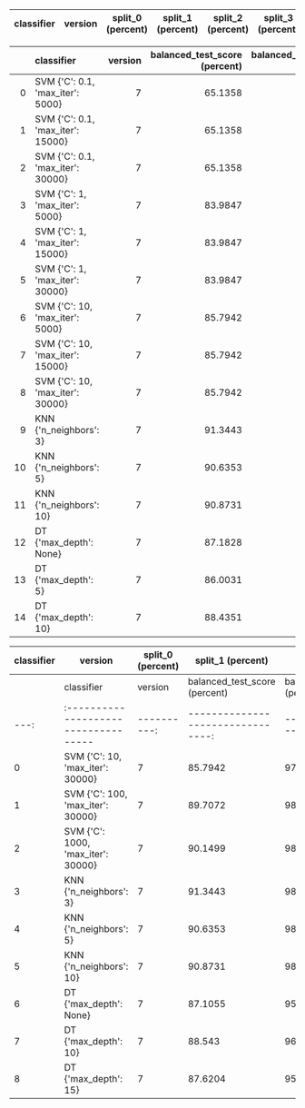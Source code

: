 | classifier   | version   | split_0 (percent)   | split_1 (percent)   | split_2 (percent)   | split_3 (percent)   | split_4 (percent)   | mean (percent)   | std (percent)   |
|--------------|-----------|---------------------|---------------------|---------------------|---------------------|---------------------|------------------|-----------------|

|    | classifier                        |   version |   balanced_test_score (percent) |   balanced_pooled_test_score (percent) |   time (s) |
|---:|:----------------------------------|----------:|--------------------------------:|---------------------------------------:|-----------:|
|  0 | SVM {'C': 0.1, 'max_iter': 5000}  |         7 |                         65.1358 |                                78.4407 | 15.3124    |
|  1 | SVM {'C': 0.1, 'max_iter': 15000} |         7 |                         65.1358 |                                78.4407 | 14.6727    |
|  2 | SVM {'C': 0.1, 'max_iter': 30000} |         7 |                         65.1358 |                                78.4407 | 14.9383    |
|  3 | SVM {'C': 1, 'max_iter': 5000}    |         7 |                         83.9847 |                                95.6107 |  9.87719   |
|  4 | SVM {'C': 1, 'max_iter': 15000}   |         7 |                         83.9847 |                                95.6107 |  9.78825   |
|  5 | SVM {'C': 1, 'max_iter': 30000}   |         7 |                         83.9847 |                                95.6107 |  9.78528   |
|  6 | SVM {'C': 10, 'max_iter': 5000}   |         7 |                         85.7942 |                                97.0764 |  7.49798   |
|  7 | SVM {'C': 10, 'max_iter': 15000}  |         7 |                         85.7942 |                                97.0764 |  7.5134    |
|  8 | SVM {'C': 10, 'max_iter': 30000}  |         7 |                         85.7942 |                                97.0764 |  7.29002   |
|  9 | KNN {'n_neighbors': 3}            |         7 |                         91.3443 |                                98.2554 |  0.153402  |
| 10 | KNN {'n_neighbors': 5}            |         7 |                         90.6353 |                                98.1715 |  0.155558  |
| 11 | KNN {'n_neighbors': 10}           |         7 |                         90.8731 |                                98.5299 |  0.0549803 |
| 12 | DT {'max_depth': None}            |         7 |                         87.1828 |                                95.4153 |  0.0676382 |
| 13 | DT {'max_depth': 5}               |         7 |                         86.0031 |                                96.0457 |  0.145278  |
| 14 | DT {'max_depth': 10}              |         7 |                         88.4351 |                                96.1149 |  0.153727  |

| classifier   | version   | split_0 (percent)   | split_1 (percent)   | split_2 (percent)   | split_3 (percent)   | split_4 (percent)   | mean (percent)   | std (percent)   |
|--------------|-----------|---------------------|---------------------|---------------------|---------------------|---------------------|------------------|-----------------|
|    | classifier                         |   version |   balanced_test_score (percent) |   balanced_pooled_test_score (percent) |   time (s) |
|---:|:-----------------------------------|----------:|--------------------------------:|---------------------------------------:|-----------:|
|  0 | SVM {'C': 10, 'max_iter': 30000}   |         7 |                         85.7942 |                                97.0764 |  7.78138   |
|  1 | SVM {'C': 100, 'max_iter': 30000}  |         7 |                         89.7072 |                                98.5794 |  5.86252   |
|  2 | SVM {'C': 1000, 'max_iter': 30000} |         7 |                         90.1499 |                                98.4284 |  5.36707   |
|  3 | KNN {'n_neighbors': 3}             |         7 |                         91.3443 |                                98.2554 |  0.154768  |
|  4 | KNN {'n_neighbors': 5}             |         7 |                         90.6353 |                                98.1715 |  0.151635  |
|  5 | KNN {'n_neighbors': 10}            |         7 |                         90.8731 |                                98.5299 |  0.148048  |
|  6 | DT {'max_depth': None}             |         7 |                         87.1055 |                                95.4437 |  0.118638  |
|  7 | DT {'max_depth': 10}               |         7 |                         88.543  |                                96.1746 |  0.0566052 |
|  8 | DT {'max_depth': 15}               |         7 |                         87.6204 |                                95.3449 |  0.0536159 |
